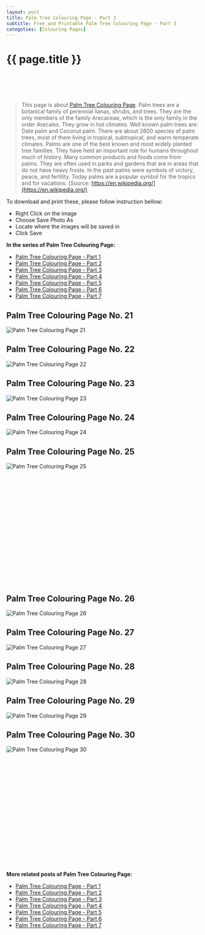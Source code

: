 ```yaml
---
layout: post
title: Palm Tree Colouring Page - Part 3
subtitle: Free and Printable Palm Tree Colouring Page - Part 3
categoties: [Colouring Pages]
---
```

{{ page.title }}
================
<script async src="//pagead2.googlesyndication.com/pagead/js/adsbygoogle.js"></script><!-- UnderTitleAds --> <ins class="adsbygoogle" style="display:inline-block;width:468px;height:60px" data-ad-client="ca-pub-6753140515841889" data-ad-slot="4010138290"></ins><script> (adsbygoogle = window.adsbygoogle || []).push({}); </script>

> This page is about [Palm Tree Colouring Page](https://freecoloringpages.github.io/). Palm trees are a botanical family of perennial lianas, shrubs, and trees. They are the only members of the family Arecaceae, which is the only family in the order Arecales. They grow in hot climates. Well known palm trees are: Date palm and Coconut palm. There are about 2600 species of palm trees, most of them living in tropical, subtropical, and warm temperate climates. Palms are one of the best known and most widely planted tree families. They have held an important role for humans throughout much of history. Many common products and foods come from palms. They are often used in parks and gardens that are in areas that do not have heavy frosts. In the past palms were symbols of victory, peace, and fertility. Today palms are a popular symbol for the tropics and for vacations. [Source: https://en.wikipedia.org/](https://en.wikipedia.org/)

To download and print these, please follow instruction bellow:
* Right Click on the image 
* Choose Save Photo As 
* Locate where the images will be saved in 
* Click Save

**In the series of Palm Tree Colouring Page:**

* [Palm Tree Colouring Page - Part 1](https://freecoloringpages.github.io/2017/12/05/Palm-Tree-Colouring-Page-part-1.html)
* [Palm Tree Colouring Page - Part 2](https://freecoloringpages.github.io/2017/12/05/Palm-Tree-Colouring-Page-part-2.html)
* [Palm Tree Colouring Page - Part 3](https://freecoloringpages.github.io/2017/12/05/Palm-Tree-Colouring-Page-part-3.html)
* [Palm Tree Colouring Page - Part 4](https://freecoloringpages.github.io/2017/12/05/Palm-Tree-Colouring-Page-part-4.html)
* [Palm Tree Colouring Page - Part 5](https://freecoloringpages.github.io/2017/12/05/Palm-Tree-Colouring-Page-part-5.html)
* [Palm Tree Colouring Page - Part 6](https://freecoloringpages.github.io/2017/12/05/Palm-Tree-Colouring-Page-part-6.html)
* [Palm Tree Colouring Page - Part 7](https://freecoloringpages.github.io/2017/12/05/Palm-Tree-Colouring-Page-part-7.html)

## Palm Tree Colouring Page No. 21
![Palm Tree Colouring Page 21](https://freecoloringpages.github.io/img3/Palm-Tree-Colouring-Page%20(21).jpg "Palm Tree Colouring Page 21")

## Palm Tree Colouring Page No. 22
![Palm Tree Colouring Page 22](https://freecoloringpages.github.io/img3/Palm-Tree-Colouring-Page%20(22).jpg "Palm Tree Colouring Page 22")

## Palm Tree Colouring Page No. 23
![Palm Tree Colouring Page 23](https://freecoloringpages.github.io/img3/Palm-Tree-Colouring-Page%20(23).jpg "Palm Tree Colouring Page 23")

## Palm Tree Colouring Page No. 24
![Palm Tree Colouring Page 24](https://freecoloringpages.github.io/img3/Palm-Tree-Colouring-Page%20(24).jpg "Palm Tree Colouring Page 24")

## Palm Tree Colouring Page No. 25
![Palm Tree Colouring Page 25](https://freecoloringpages.github.io/img3/Palm-Tree-Colouring-Page%20(25).jpg "Palm Tree Colouring Page 25")

<script async src="//pagead2.googlesyndication.com/pagead/js/adsbygoogle.js"></script><!-- Texxtonly --><ins class="adsbygoogle" style="display:inline-block;width:336px;height:280px" data-ad-client="ca-pub-6753140515841889" data-ad-slot="3207852233"></ins><script>(adsbygoogle = window.adsbygoogle || []).push({}); </script>

## Palm Tree Colouring Page No. 26
![Palm Tree Colouring Page 26](https://freecoloringpages.github.io/img3/Palm-Tree-Colouring-Page%20(26).jpg "Palm Tree Colouring Page 26")

## Palm Tree Colouring Page No. 27
![Palm Tree Colouring Page 27](https://freecoloringpages.github.io/img3/Palm-Tree-Colouring-Page%20(27).jpg "Palm Tree Colouring Page 27")

## Palm Tree Colouring Page No. 28
![Palm Tree Colouring Page 28](https://freecoloringpages.github.io/img3/Palm-Tree-Colouring-Page%20(28).jpg "Palm Tree Colouring Page 28")

## Palm Tree Colouring Page No. 29
![Palm Tree Colouring Page 29](https://freecoloringpages.github.io/img3/Palm-Tree-Colouring-Page%20(29).jpg "Palm Tree Colouring Page 29")

## Palm Tree Colouring Page No. 30
![Palm Tree Colouring Page 30](https://freecoloringpages.github.io/img3/Palm-Tree-Colouring-Page%20(30).jpg "Palm Tree Colouring Page 30")

<script async src="//pagead2.googlesyndication.com/pagead/js/adsbygoogle.js"></script><!-- Texxtonly --><ins class="adsbygoogle" style="display:inline-block;width:336px;height:280px" data-ad-client="ca-pub-6753140515841889" data-ad-slot="3207852233"></ins><script>(adsbygoogle = window.adsbygoogle || []).push({}); </script>

**More related posts of Palm Tree Colouring Page:**

* [Palm Tree Colouring Page - Part 1](https://freecoloringpages.github.io/2017/12/05/Palm-Tree-Colouring-Page-part-1.html)
* [Palm Tree Colouring Page - Part 2](https://freecoloringpages.github.io/2017/12/05/Palm-Tree-Colouring-Page-part-2.html)
* [Palm Tree Colouring Page - Part 3](https://freecoloringpages.github.io/2017/12/05/Palm-Tree-Colouring-Page-part-3.html)
* [Palm Tree Colouring Page - Part 4](https://freecoloringpages.github.io/2017/12/05/Palm-Tree-Colouring-Page-part-4.html)
* [Palm Tree Colouring Page - Part 5](https://freecoloringpages.github.io/2017/12/05/Palm-Tree-Colouring-Page-part-5.html)
* [Palm Tree Colouring Page - Part 6](https://freecoloringpages.github.io/2017/12/05/Palm-Tree-Colouring-Page-part-6.html)
* [Palm Tree Colouring Page - Part 7](https://freecoloringpages.github.io/2017/12/05/Palm-Tree-Colouring-Page-part-7.html)

